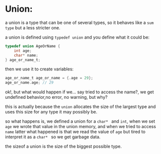 # Union:

a union is a type that can be one of several types, so it behaves like a `sum type` but a less stricter one.

a union is defined using `typedef union` and you define what it could be:

```c
typedef union AgeOrName {
    int age;
    char* name;
} age_or_name_t;
```

then we use it to create variables:

```c
age_or_name_t age_or_name = {.age = 29};
age_or_name.age; // 29
```

ok!, but what would happen if we... say tried to access the name?, we get undefined behavior,no error, no warning, but why?

this is actually because the `union` allocates the size of the largest type and uses this size for any type it may possibly be.

so what happens is, we defined a union for a `char* ` and `int`, when we set `age` we wrote that value in the union memory, and when we tried to access `name` latter what happened is that we read the value of `age` but tired to interpret it as a `char* ` so we get garbage data.

the sizeof a union is the size of the biggest possible type.
